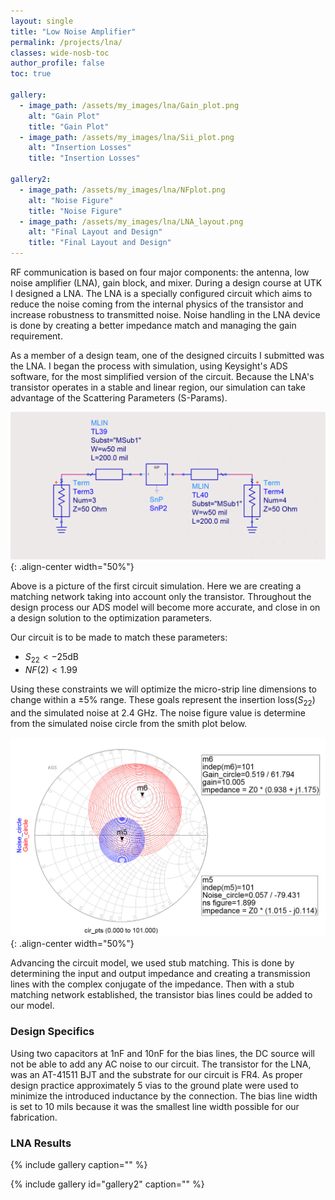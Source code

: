 ```yaml
---
layout: single
title: "Low Noise Amplifier"
permalink: /projects/lna/
classes: wide-nosb-toc
author_profile: false
toc: true

gallery:
  - image_path: /assets/my_images/lna/Gain_plot.png
    alt: "Gain Plot"
    title: "Gain Plot"
  - image_path: /assets/my_images/lna/Sii_plot.png
    alt: "Insertion Losses"
    title: "Insertion Losses"

gallery2:
  - image_path: /assets/my_images/lna/NFplot.png
    alt: "Noise Figure"
    title: "Noise Figure"
  - image_path: /assets/my_images/lna/LNA_layout.png
    alt: "Final Layout and Design"
    title: "Final Layout and Design"
---
```


RF communication is based on four major components: the antenna, low noise amplifier (LNA), gain block, and mixer. During a design course at UTK I designed a LNA. The LNA is a specially configured circuit which aims to reduce the noise coming from the internal physics of the transistor and increase robustness to transmitted noise. Noise handling in the LNA device is done by creating a better impedance match and managing the gain requirement.

As a member of a design team, one of the designed circuits I submitted was the LNA. I began the process with simulation, using Keysight's ADS software, for the most simplified version of the circuit. Because the LNA's transistor operates in a stable and linear region, our simulation can take advantage of the Scattering Parameters (S-Params).

![init LNA](/assets/my_images/lna/BaseLNA.png){: .align-center width="50%"}

Above is a picture of the first circuit simulation. Here we are creating a matching network taking into account only the transistor. Throughout the design process our ADS model will become more accurate, and close in on a design solution to the optimization parameters.

Our circuit is to be made to match these parameters:

* $S_{22} < -25$dB
* $NF(2) < 1.99$

Using these constraints we will optimize the micro-strip line dimensions to change within a $\pm5\%$ range. These goals represent the insertion loss($S_{22}$) and the simulated noise at 2.4 GHz. The noise figure value is determine from the simulated noise circle from the smith plot below.

![Noise and Gain Circles Plot](/assets/my_images/lna/circle_plot.png){: .align-center width="50%"}

Advancing the circuit model, we used stub matching. This is done by determining the input and output impedance and creating a transmission lines with the complex conjugate of the impedance. Then with a stub matching network established, the transistor bias lines could be added to our model. 

### Design Specifics

Using two capacitors at 1nF and 10nF for the bias lines, the DC source will not be able to add any AC noise to our circuit. The transistor for the LNA, was an AT-41511 BJT and the substrate for our circuit is FR4. As proper design practice approximately 5 vias to the ground plate were used to minimize the introduced inductance by the connection. The bias line width is set to 10 mils because it was the smallest line width possible for our fabrication.

### LNA Results

{% include gallery caption="" %}

{% include gallery id="gallery2" caption="" %}